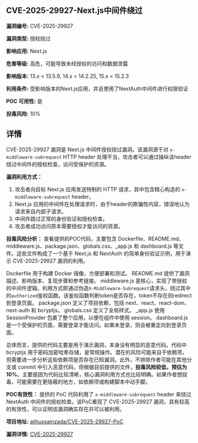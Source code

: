 ## CVE-2025-29927-Next.js中间件绕过

**漏洞编号:** CVE-2025-29927

**漏洞类型:** 授权绕过

**影响应用:** Next.js

**危害等级:** 高危，可能导致未经授权的访问和数据泄露

**影响版本:** 13.x < 13.5.9, 14.x < 14.2.25, 15.x < 15.2.3

**利用条件:** 受影响版本的Next.js应用，并且使用了NextAuth中间件进行权限验证

**POC 可用性:** 是

**投毒风险:** 10%

## 详情

CVE-2025-29927 漏洞是 Next.js 中间件授权绕过漏洞。该漏洞源于对 `x-middleware-subrequest` HTTP header 处理不当，攻击者可以通过操纵该header绕过中间件的授权检查，访问受保护的资源。 

**漏洞利用方式：**
1. 攻击者向目标 Next.js 应用发送特制的 HTTP 请求，其中包含精心构造的 `x-middleware-subrequest` header。
2. Next.js 应用的中间件在处理请求时，由于header的欺骗性内容，错误地认为请求来自内部子请求。
3. 中间件跳过正常的身份验证和授权检查。
4. 攻击者成功访问原本需要授权才能访问的资源。

**投毒风险分析：**
查看提供的POC代码，主要包含 Dockerfile、README.md、middleware.js、package.json、globals.css、_app.js 和 dashboard.js 等文件。这些文件构成了一个基于 Next.js 和 NextAuth 的简单身份验证示例，用于演示 CVE-2025-29927 漏洞的利用。

Dockerfile 用于构建 Docker 镜像，方便部署和测试。
README.md 提供了漏洞描述、影响版本、复现步骤和参考链接。
middleware.js 是核心，实现了带授权的中间件逻辑。利用方式即通过伪造`X-Middleware-Subrequest`请求头，绕过其中的`authorized`鉴权函数。该鉴权函数判断token是否存在，token不存在则redirect到登录页面。
package.json 定义了项目依赖，包括 next、react、react-dom、next-auth 和 bcryptjs。
globals.css 定义了全局样式。
_app.js 使用 SessionProvider 包裹了整个应用，以便在组件中使用 session。
dashboard.js 是一个受保护的页面，需要登录才能访问。如果未登录，则会被重定向到登录页面。

总体而言，提供的代码主要是用于演示漏洞，本身没有明显的恶意代码。代码中 bcryptjs 用于密码加密哈希存储，是常规操作。潜在的风险可能来自于依赖项，但需要进一步分析这些依赖项是否存在已知漏洞。此外，不排除作者可能在其他分支或 commit 中引入恶意代码，但根据目前提供的文件，**投毒风险较低，预估为10%**。主要是因为代码比较清晰，核心漏洞利用方式也比较明确。如果作者想投毒，可能需要在更隐蔽的地方，如依赖项或构建脚本中动手脚。

**POC有效性：** 提供的 PoC 代码利用了 `x-middleware-subrequest` header 来绕过 NextAuth 中间件的授权检查。该PoC重现了 CVE-2025-29927 漏洞，具有较高的有效性，可以证明该漏洞确实存在并可以被利用。

**项目地址:** [alihussainzada/CVE-2025-29927-PoC](https://github.com/alihussainzada/CVE-2025-29927-PoC)

**漏洞详情:** [CVE-2025-29927](https://nvd.nist.gov/vuln/detail/CVE-2025-29927)